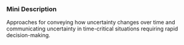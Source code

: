 ### Mini Description

Approaches for conveying how uncertainty changes over time and communicating uncertainty in time-critical situations requiring rapid decision-making.
